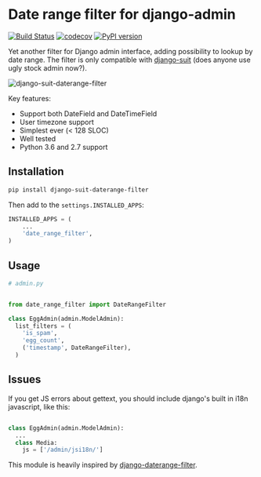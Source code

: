 # Date range filter for django-admin

[![Build Status](https://travis-ci.org/f213/django-suit-daterange-filter.svg?branch=master)](https://travis-ci.org/f213/django-suit-daterange-filter)
[![codecov](https://codecov.io/gh/f213/django-suit-daterange-filter/branch/master/graph/badge.svg)](https://codecov.io/gh/f213/django-suit-daterange-filter)
[![PyPI version](https://badge.fury.io/py/django-suit-daterange-filter.svg)](https://badge.fury.io/py/django-suit-daterange-filter)

Yet another filter for Django admin interface, adding possibility to lookup by date range. The filter is only compatible with [django-suit](https://github.com/darklow/django-suit) (does anyone use ugly stock admin now?).

![django-suit-daterange-filter](https://cloud.githubusercontent.com/assets/1592663/23668937/af6d1b54-0373-11e7-8ed2-3e4dcb9b3b54.png)

Key features:

* Support both DateField and DateTimeField
* User timezone support
* Simplest ever (< 128 SLOC)
* Well tested
* Python 3.6 and 2.7 support

## Installation

```sh
pip install django-suit-daterange-filter
```

Then add to the `settings.INSTALLED_APPS`:

```python
INSTALLED_APPS = (
    ...
    'date_range_filter',
)
```

## Usage

```python
# admin.py


from date_range_filter import DateRangeFilter

class EggAdmin(admin.ModelAdmin):
  list_filters = (
    'is_spam',
    'egg_count',
    ('timestamp', DateRangeFilter),
  )

```

## Issues

If you get JS errors about gettext, you should include django's built in i18n javascript, like this:

```python

class EggAdmin(admin.ModelAdmin):
  ...
  class Media:
    js = ['/admin/jsi18n/']
```

This module is heavily inspired by [django-daterange-filter](https://github.com/tzulberti/django-datefilterspec).

